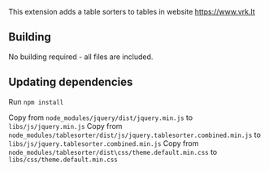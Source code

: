This extension adds a table sorters to tables in website https://www.vrk.lt

## Building

No building required - all files are included.

## Updating dependencies

Run `npm install`

Copy from `node_modules/jquery/dist/jquery.min.js` to `libs/js/jquery.min.js`
Copy from `node_modules/tablesorter/dist/js/jquery.tablesorter.combined.min.js` to `libs/js/jquery.tablesorter.combined.min.js`
Copy from `node_modules/tablesorter/dist\css/theme.default.min.css` to `libs/css/theme.default.min.css`